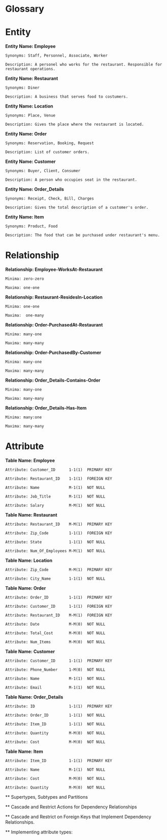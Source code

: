 # Glossary

# Entity

**Entity Name: Employee**
    
    Synonyms: Staff, Personnel, Associate, Worker
    
    Description: A personel who works for the restaurant. Responsible for restaurant operations.
    
**Entity Name: Restaurant**
    
    Synonyms: Diner
    
    Description: A business that serves food to costumers.
 
**Entity Name: Location**
    
    Synonyms: Place, Venue
    
    Description: Gives the place where the restaurant is located.
    
**Entity Name: Order**

    Synonyms: Reservation, Booking, Request
    
    Description: List of customer orders.
    
**Entity Name: Customer**

    Synonyms: Buyer, Client, Consumer
    
    Description: A person who occupies seat in the restaurant.
    
**Entity Name: Order_Details**

    Synonyms: Receipt, Check, Bill, Charges
    
    Description: Gives the total description of a customer's order.
    
**Entity Name: Item**

    Synonyms: Product, Food
    
    Description: The food that can be purchased under restaurant's menu.

# Relationship

**Relationship: Employee-WorksAt-Restaurant**

    Minima: zero-zero
    
    Maxima: one-one

**Relationship: Restaurant-ResidesIn-Location**

    Minima: one-one
    
    Maxima:  one-many

**Relationship: Order-PurchasedAt-Restaurant**

    Minima: many-one
    
    Maxima: many-many

**Relationship: Order-PurchasedBy-Customer**

    Minima: many-one
    
    Maxima: many-many

**Relationship: Order_Details-Contains-Order**

    Minima: many-one
    
    Maxima: many-many

**Relationship: Order_Details-Has-Item**

    Minima: many:one
    
    Maxima: many-many

# Attribute
    
**Table Name: Employee**
    
    Attribute: Customer_ID      1-1(1)  PRIMARY KEY
    
    Attribute: Restaurant_ID    1-1(1)  FOREIGN KEY
    
    Attribute: Name             M-1(1)  NOT NULL
    
    Attribute: Job_Title        M-1(1)  NOT NULL
    
    Attribute: Salary           M-M(1)  NOT NULL
    
**Table Name: Restaurant**

    Attribute: Restaurant_ID    M-M(1)  PRIMARY KEY
    
    Attribute: Zip_Code         1-1(1)  FOREIGN KEY
    
    Attribute: State            1-1(1)  NOT NULL
    
    Attribute: Num_Of_Employees M-M(1)  NOT NULL
 
**Table Name: Location**

    Attribute: Zip_Code         M-M(1)  PRIMARY KEY
    
    Attribute: City_Name        1-1(1)  NOT NULL
    
**Table Name: Order**

    Attribute: Order_ID         1-1(1)  PRIMARY KEY

    Attribute: Customer_ID      1-1(1)  FOREIGN KEY
    
    Attribute: Restaurant_ID    M-M(1)  FOREIGN KEY
    
    Attribute: Date             M-M(0)  NOT NULL
    
    Attribute: Total_Cost       M-M(0)  NOT NULL
    
    Attribute: Num_Items        M-M(0)  NOT NULL
    
**Table Name: Customer**

    Attribute: Customer_ID      1-1(1)  PRIMARY KEY

    Attribute: Phone_Number     1-M(0)  NOT NULL
    
    Attribute: Name             M-1(1)  NOT NULL
    
    Attribute: Email            M-1(1)  NOT NULL
    
**Table Name: Order_Details**

    Attribute: ID               1-1(1)  PRIMARY KEY

    Attribute: Order_ID         1-1(1)  NOT NULL
    
    Attribute: Item_ID          1-1(1)  NOT NULL
    
    Attribute: Quantity         M-M(0)  NOT NULL
    
    Attribute: Cost             M-M(0)  NOT NULL
    
**Table Name: Item**

    Attribute: Item_ID          1-1(1)  PRIMARY KEY

    Attribute: Name             M-1(1)  NOT NULL
    
    Attribute: Cost             M-M(0)  NOT NULL
    
    Attribute: Quantity         M-M(0)  NOT NULL


** Supertypes, Subtypes and Partitions

** Cascade and Restrict Actions for Dependency Relationships

** Cascade and Restrict on Foreign Keys that Implement Dependency Relationships. 

** Implementing attribute types:

